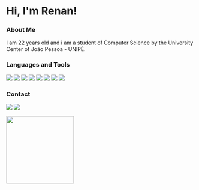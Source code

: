 <h1>Hi, I'm Renan!</h1>

<h3>About Me</h3>
<p>I am 22 years old and i am a student of Computer Science by the University Center of João Pessoa - UNIPÊ.</p>

<h3>Languages and Tools</h3>

<img src="https://img.shields.io/badge/HTML5-E34F26?style=for-the-badge&logo=html5&logoColor=white"> <img src="https://img.shields.io/badge/CSS3-1572B6?style=for-the-badge&logo=css3&logoColor=white"> <img src="https://img.shields.io/badge/PHP-777BB4?style=for-the-badge&logo=php&logoColor=white"> <img src="https://img.shields.io/badge/Python-3776AB?style=for-the-badge&logo=python&logoColor=white"> <img src="https://img.shields.io/badge/Java-ED8B00?style=for-the-badge&logo=java&logoColor=white"> <img src="https://img.shields.io/badge/MySQL-00000F?style=for-the-badge&logo=mysql&logoColor=white"> <img src="https://img.shields.io/badge/Visual_Studio_Code-0078D4?style=for-the-badge&logo=visual%20studio%20code&logoColor=white"> <img src="https://img.shields.io/badge/sublime_text-%23575757.svg?&style=for-the-badge&logo=sublime-text&logoColor=important">

<h3>Contact</h3>

<a href="https://www.linkedin.com/in/renan-soares-7572b3197/"><img src="https://img.shields.io/badge/LinkedIn-0077B5?style=for-the-badge&logo=linkedin&logoColor=white"></a> <a href="https://twitter.com/RenanRV6"><img src="https://img.shields.io/badge/Twitter-1DA1F2?style=for-the-badge&logo=twitter&logoColor=white"></a>
</br>

<div>
  <a href="https://github.com/vitorfigueiredopb">
  <img height="180em" src="https://github-readme-stats.vercel.app/api?username=renansoares99&show_icons=true&theme=dark&include_all_commits=true&count_private=true"/>
</div>
  
  
